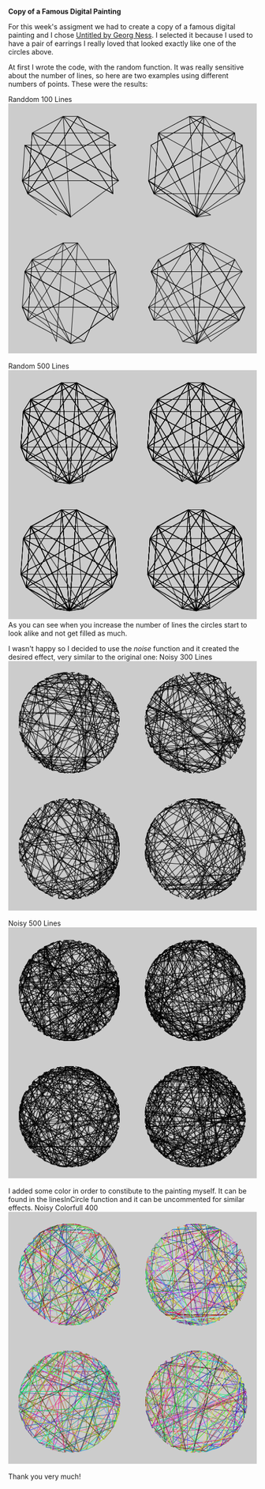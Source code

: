 **Copy of a Famous Digital Painting**

For this week's assigment we had to create a copy of a famous digital painting and 
I chose [Untitled by Georg Ness](http://recodeproject.com/artwork/v1n2untitled18 "Untitled").
I selected it because I used to have a pair of earrings I really loved that looked exactly like one of the circles above. 

At first I wrote the code, with the random function. It was really sensitive about the number of lines,
so here  are two examples using different numbers of points. 
These were the results:

Randdom 100 Lines
![Random 100 Lines, Untitiled](https://github.com/NyxGabriel/Intro_IM/blob/master/March31/random_small.png)

Random 500 Lines
![Random 500 Lines, Untitiled](https://github.com/NyxGabriel/Intro_IM/blob/master/March31/random_big.png)
As you can see  when you increase the number of lines the circles start to look alike and not get filled as much. 

I wasn't happy so I decided to use the *noise* function and it created the desired effect, very similar to the original one:
Noisy 300 Lines
![Noisy 300 lines, Untitiled](https://github.com/NyxGabriel/Intro_IM/blob/master/March31/noise_300.png)

Noisy 500 Lines
![Noisy 500 lines, Untitiled](https://github.com/NyxGabriel/Intro_IM/blob/master/March31/noise_500.png)

I added some color in order to constibute to the painting myself. It can be found in the linesInCircle function and
it can be uncommented for similar effects.
Noisy Colorfull 400
![Noisy Colorful 400, Untitiled](https://github.com/NyxGabriel/Intro_IM/blob/master/March31/color_400.png)

Thank you very much!






